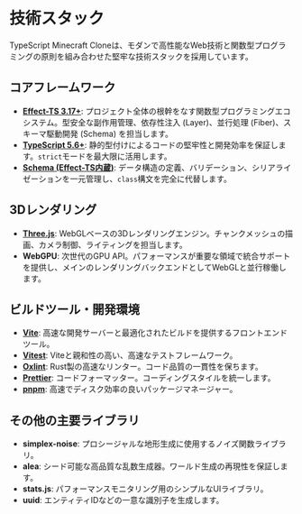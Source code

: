 # 技術スタック

TypeScript Minecraft Cloneは、モダンで高性能なWeb技術と関数型プログラミングの原則を組み合わせた堅牢な技術スタックを採用しています。

## コアフレームワーク

-   **[Effect-TS 3.17+](https://effect.website/)**: プロジェクト全体の根幹をなす関数型プログラミングエコシステム。型安全な副作用管理、依存性注入 (Layer)、並行処理 (Fiber)、スキーマ駆動開発 (Schema) を担当します。
-   **[TypeScript 5.6+](https://www.typescriptlang.org/)**: 静的型付けによるコードの堅牢性と開発効率を保証します。`strict`モードを最大限に活用します。
-   **[Schema (Effect-TS内蔵)](https://effect.website/docs/schema/introduction)**: データ構造の定義、バリデーション、シリアライゼーションを一元管理し、`class`構文を完全に代替します。

## 3Dレンダリング

-   **[Three.js](https://threejs.org/)**: WebGLベースの3Dレンダリングエンジン。チャンクメッシュの描画、カメラ制御、ライティングを担当します。
-   **WebGPU**: 次世代のGPU API。パフォーマンスが重要な領域で統合サポートを提供し、メインのレンダリングバックエンドとしてWebGLと並行稼働します。

## ビルドツール・開発環境

-   **[Vite](https://vitejs.dev/)**: 高速な開発サーバーと最適化されたビルドを提供するフロントエンドツール。
-   **[Vitest](https://vitest.dev/)**: Viteと親和性の高い、高速なテストフレームワーク。
-   **[Oxlint](https://github.com/oxc-project/oxc)**: Rust製の高速なリンター。コード品質の一貫性を保ちます。
-   **[Prettier](https://prettier.io/)**: コードフォーマッター。コーディングスタイルを統一します。
-   **[pnpm](https://pnpm.io/)**: 高速でディスク効率の良いパッケージマネージャー。

## その他の主要ライブラリ

-   **simplex-noise**: プロシージャルな地形生成に使用するノイズ関数ライブラリ。
-   **alea**: シード可能な高品質な乱数生成器。ワールド生成の再現性を保証します。
-   **stats.js**: パフォーマンスモニタリング用のシンプルなUIライブラリ。
-   **uuid**: エンティティIDなどの一意な識別子を生成します。